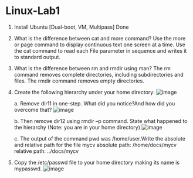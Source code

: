 # Linux-Lab1
1. Install Ubuntu [Dual-boot, VM, Multipass]
   Done
2. What is the difference between cat and more command?
   Use the more or page command to display continuous text one screen at a time. Use the cat command to read each File parameter in sequence and writes it to standard output.
3. What is the difference between rm and rmdir using man?
     The rm command removes complete directories, including subdirectories and files. The rmdir command removes empty directories.
4. Create the following hierarchy under your home directory:    ![image](https://github.com/user-attachments/assets/77d98b3d-eed8-4ff6-9352-824da1aff71e)

   a. Remove dir11 in one-step. What did you notice?And how did you overcome that?    ![image](https://github.com/user-attachments/assets/e7896dc8-1a1c-4696-b417-3332c481d9d9)

   b. Then remove dir12 using rmdir –p command. State what happened to the hierarchy (Note: you are in your home directory)    ![image](https://github.com/user-attachments/assets/9cc86c6f-0fe6-4a00-a605-680f1c1b2690)

   c. The output of the command pwd was /home/user.Write the absolute and relative path for the file mycv
   absolute path: /home/docs/mycv
   relative path: ../docs/mycv
5. Copy the /etc/passwd file to your home directory making its name is mypasswd. ![image](https://github.com/user-attachments/assets/32020427-5d63-4026-892e-4bb966dc41d8)
